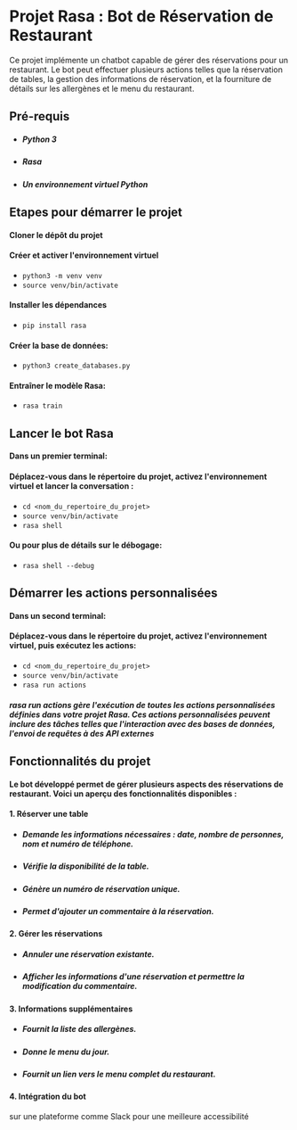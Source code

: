 # Projet Rasa : Bot de Réservation de Restaurant

Ce projet implémente un chatbot capable de gérer des réservations pour un restaurant. Le bot peut effectuer plusieurs actions telles que la réservation de tables, la gestion des informations de réservation, et la fourniture de détails sur les allergènes et le menu du restaurant.

## Pré-requis
- ##### Python 3
- ##### Rasa
- ##### Un environnement virtuel Python

## Etapes pour démarrer le projet

#### Cloner le dépôt du projet

#### Créer et activer l'environnement virtuel
- `python3 -m venv venv`
- `source venv/bin/activate`

#### Installer les dépendances

- `pip install rasa`

#### Créer la base de données:

- `python3 create_databases.py`

#### Entraîner le modèle Rasa:

- `rasa train`

## Lancer le bot Rasa

#### Dans un premier terminal:

#### Déplacez-vous dans le répertoire du projet, activez l'environnement virtuel et lancer la conversation :

- `cd <nom_du_repertoire_du_projet>`
- `source venv/bin/activate`
- `rasa shell`

#### Ou pour plus de détails sur le débogage:

- `rasa shell --debug`

## Démarrer les actions personnalisées

#### Dans un second terminal:
#### Déplacez-vous dans le répertoire du projet, activez l'environnement virtuel, puis exécutez les actions:

- `cd <nom_du_repertoire_du_projet>`
- `source venv/bin/activate`
- `rasa run actions`

##### rasa run actions gère l'exécution de toutes les actions personnalisées définies dans votre projet Rasa. Ces actions personnalisées peuvent inclure des tâches telles que l'interaction avec des bases de données, l'envoi de requêtes à des API externes

## Fonctionnalités du projet

#### Le bot développé permet de gérer plusieurs aspects des réservations de restaurant. Voici un aperçu des fonctionnalités disponibles :

#### 1. Réserver une table

- ##### Demande les informations nécessaires : date, nombre de personnes, nom et numéro de téléphone.
- ##### Vérifie la disponibilité de la table.
- ##### Génère un numéro de réservation unique.
- ##### Permet d'ajouter un commentaire à la réservation.

#### 2. Gérer les réservations

- ##### Annuler une réservation existante.
- ##### Afficher les informations d'une réservation et permettre la modification du commentaire.

#### 3. Informations supplémentaires

- ##### Fournit la liste des allergènes.
- ##### Donne le menu du jour.
- ##### Fournit un lien vers le menu complet du restaurant.

#### 4. Intégration du bot 
sur une plateforme comme Slack pour une meilleure accessibilité




